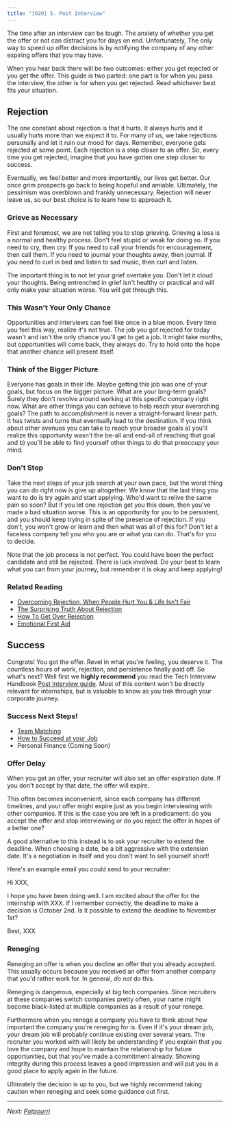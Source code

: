 ```yaml
---
title: "[02O] 5. Post Interview"
---
```


The time after an interview can be tough. The anxiety of whether you get the offer or not can distract you for days on end. Unfortunately, The only way to speed up offer decisions is by notifying the company of any other expiring offers that you may have.

When you hear back there will be two outcomes: either you get rejected or you get the offer. This guide is two parted: one part is for when you pass the interview, the other is for when you get rejected. Read whichever best fits your situation.

## Rejection

The one constant about rejection is that it hurts. It always hurts and it usually hurts more than we expect it to. For many of us, we take rejections personally and let it ruin our mood for days. Remember, everyone gets rejected at some point. Each rejection is a step closer to an offer. So, every time you get rejected, imagine that you have gotten one step closer to success.

Eventually, we feel better and more importantly, our lives get better. Our once grim prospects go back to being hopeful and amiable. Ultimately, the pessimism was overblown and frankly unnecessary. Rejection will never leave us, so our best choice is to learn how to approach it.

### Grieve as Necessary

First and foremost, we are not telling you to stop grieving. Grieving a loss is a normal and healthy process. Don't feel stupid or weak for doing so. If you need to cry, then cry. If you need to call your friends for encouragement, then call them. If you need to journal your thoughts away, then journal. If you need to curl in bed and listen to sad music, then curl and listen.

The important thing is to not let your grief overtake you. Don't let it cloud your thoughts. Being entrenched in grief isn't healthy or practical and will only make your situation worse. You will get through this.

### This Wasn't Your Only Chance

Opportunities and interviews can feel like once in a blue moon. Every time you feel this way, realize it's not true. The job you got rejected for today wasn't and isn't the only chance you'll get to get a job. It might take months, but opportunities will come back, they always do. Try to hold onto the hope that another chance will present itself.

### Think of the Bigger Picture

Everyone has goals in their life. Maybe getting this job was one of your goals, but focus on the bigger picture. What are your long-term goals? Surely they don't revolve around working at this specific company right now. What are other things you can achieve to help reach your overarching goals? The path to accomplishment is never a straight-forward linear path. It has twists and turns that eventually lead to the destination. If you think about other avenues you can take to reach your broader goals a) you'll realize this opportunity wasn't the be-all and end-all of reaching that goal and b) you'll be able to find yourself other things to do that preoccupy your mind.

### Don't Stop

Take the next steps of your job search at your own pace, but the worst thing you can do right now is give up altogether. We know that the last thing you want to do is try again and start applying. Who'd want to relive the same pain so soon? But if you let one rejection get you this down, then you've made a bad situation worse. This is an opportunity for you to be persistent, and you should keep trying in spite of the presence of rejection. If you don't, you won't grow or learn and then what was all of this for? Don't let a faceless company tell you who you are or what you can do. That's for you to decide.

Note that the job process is not perfect. You could have been the perfect candidate and still be rejected. There is luck involved. Do your best to learn what you can from your journey, but remember it is okay and keep applying!

### Related Reading

- [Overcoming Rejection, When People Hurt You & Life Isn't Fair](https://www.youtube.com/watch?v=8yBfAeadqjI)
- [The Surprising Truth About Rejection](https://www.youtube.com/watch?v=dsT5eV_m7BA)
- [How To Get Over Rejection](https://www.youtube.com/watch?v=5motuzyLXIk)
- [Emotional First Aid](https://www.amazon.com/Emotional-First-Aid-Rejection-Everyday/dp/0142181072)

## Success

Congrats! You got the offer. Revel in what you're feeling, you deserve it. The countless hours of work, rejection, and persistence finally paid off. So what's next? Well first we **highly recommend** you read the Tech Interview Handbook [Post Interview guide](https://www.techinterviewhandbook.org/understanding-compensation/). Most of this content won't be directly relevant for internships, but is valuable to know as you trek through your corporate journey.

### Success Next Steps!

- [Team Matching](/career/team-matching)
- [How to Succeed at your Job](/career/job-success)
- Personal Finance (Coming Soon)

### Offer Delay

When you get an offer, your recruiter will also set an offer expiration date. If you don't accept by that date, the offer will expire.

This often becomes inconvenient, since each company has different timelines, and your offer might expire just as you begin interviewing with other companies. If this is the case you are left in a predicament: do you accept the offer and stop interviewing or do you reject the offer in hopes of a better one?

A good alternative to this instead is to ask your recruiter to extend the deadline. When choosing a date, be a bit aggressive with the extension date. It's a negotiation in itself and you don't want to sell yourself short!

Here's an example email you could send to your recruiter:

<div class="text-sm border p-3 mb-8">
Hi XXX,

I hope you have been doing well. I am excited about the offer for the internship with XXX. If I remember correctly, the deadline to make a decision is October 2nd. Is it possible to extend the deadline to November 1st?

Best,
XXX

</div>

### Reneging

Reneging an offer is when you decline an offer that you already accepted. This usually occurs because you received an offer from another company that you'd rather work for. In general, _do not_ do this.

Reneging is dangerous, especially at big tech companies. Since recruiters at these companies switch companies pretty often, your name might become black-listed at multiple companies as a result of your renege.

Furthermore when you renege a company you have to think about how important the company you're reneging for is. Even if it's your dream job, your dream job will probably continue existing over several years. The recruiter you worked with will likely be understanding if you explain that you love the company and hope to maintain the relationship for future opportunities, but that you've made a commitment already. Showing integrity during this process leaves a good impression and will put you in a good place to apply again in the future.

Ultimately the decision is up to you, but we highly recommend taking caution when reneging and seek some guidance out first.

---

_Next: [Potpourri](/zero-to-offer/potpourri)_
